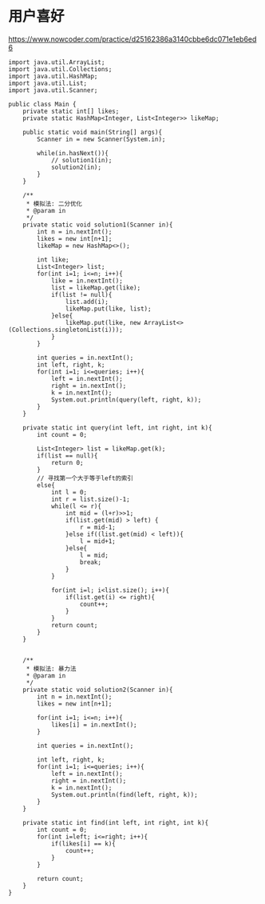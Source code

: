 # 用户喜好
https://www.nowcoder.com/practice/d25162386a3140cbbe6dc071e1eb6ed6

    import java.util.ArrayList;
    import java.util.Collections;
    import java.util.HashMap;
    import java.util.List;
    import java.util.Scanner;
    
    public class Main {
        private static int[] likes;
        private static HashMap<Integer, List<Integer>> likeMap;
    
        public static void main(String[] args){
            Scanner in = new Scanner(System.in);
    
            while(in.hasNext()){
                // solution1(in);
                solution2(in);
            }
        }
    
        /**
         * 模拟法: 二分优化
         * @param in
         */
        private static void solution1(Scanner in){
            int n = in.nextInt();
            likes = new int[n+1];
            likeMap = new HashMap<>();
            
            int like;
            List<Integer> list;
            for(int i=1; i<=n; i++){
                like = in.nextInt();
                list = likeMap.get(like);
                if(list != null){
                    list.add(i);
                    likeMap.put(like, list);
                }else{
                    likeMap.put(like, new ArrayList<>(Collections.singletonList(i)));
                }
            }
    
            int queries = in.nextInt();
            int left, right, k;
            for(int i=1; i<=queries; i++){
                left = in.nextInt();
                right = in.nextInt();
                k = in.nextInt();
                System.out.println(query(left, right, k));
            }
        }
    
        private static int query(int left, int right, int k){
            int count = 0;
    
            List<Integer> list = likeMap.get(k);
            if(list == null){
                return 0;
            }
            // 寻找第一个大于等于left的索引
            else{
                int l = 0;
                int r = list.size()-1;
                while(l <= r){
                    int mid = (l+r)>>1;
                    if(list.get(mid) > left) {
                        r = mid-1;
                    }else if((list.get(mid) < left)){
                        l = mid+1;
                    }else{
                        l = mid;
                        break;
                    }
                }
    
                for(int i=l; i<list.size(); i++){
                    if(list.get(i) <= right){
                        count++;
                    }
                }
                return count;
            }
        }
    
        
        /**
         * 模拟法: 暴力法
         * @param in
         */
        private static void solution2(Scanner in){
            int n = in.nextInt();
            likes = new int[n+1];
    
            for(int i=1; i<=n; i++){
                likes[i] = in.nextInt();
            }
    
            int queries = in.nextInt();
    
            int left, right, k;
            for(int i=1; i<=queries; i++){
                left = in.nextInt();
                right = in.nextInt();
                k = in.nextInt();
                System.out.println(find(left, right, k));
            }
        }
    
        private static int find(int left, int right, int k){
            int count = 0;
            for(int i=left; i<=right; i++){
                if(likes[i] == k){
                    count++;
                }
            }
    
            return count;
        }
    }
    

